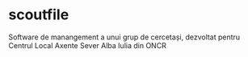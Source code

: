scoutfile
=========

Software de manangement a unui grup de cercetași, dezvoltat pentru Centrul Local Axente Sever Alba Iulia din ONCR
